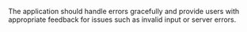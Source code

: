 The application should handle errors gracefully and provide users with appropriate feedback for issues such as invalid input or server errors.

